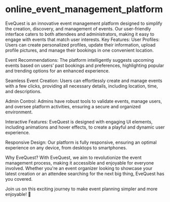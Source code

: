 # online_event_management_platform
EveQuest is an innovative event management platform designed to simplify the creation, discovery, and management of events. Our user-friendly interface caters to both attendees and administrators, making it easy to engage with events that match user interests.
Key Features:
User Profiles: Users can create personalized profiles, update their information, upload profile pictures, and manage their bookings in one convenient location.

Event Recommendations: The platform intelligently suggests upcoming events based on users’ past bookings and preferences, highlighting popular and trending options for an enhanced experience.

Seamless Event Creation: Users can effortlessly create and manage events with a few clicks, providing all necessary details, including location, time, and descriptions.

Admin Control: Admins have robust tools to validate events, manage users, and oversee platform activities, ensuring a secure and organized environment.

Interactive Features: EveQuest is designed with engaging UI elements, including animations and hover effects, to create a playful and dynamic user experience.

Responsive Design: Our platform is fully responsive, ensuring an optimal experience on any device, from desktops to smartphones.

Why EveQuest?
With EveQuest, we aim to revolutionize the event management process, making it accessible and enjoyable for everyone involved. Whether you're an event organizer looking to showcase your latest creation or an attendee searching for the next big thing, EveQuest has you covered.

Join us on this exciting journey to make event planning simpler and more enjoyable! 🌟
